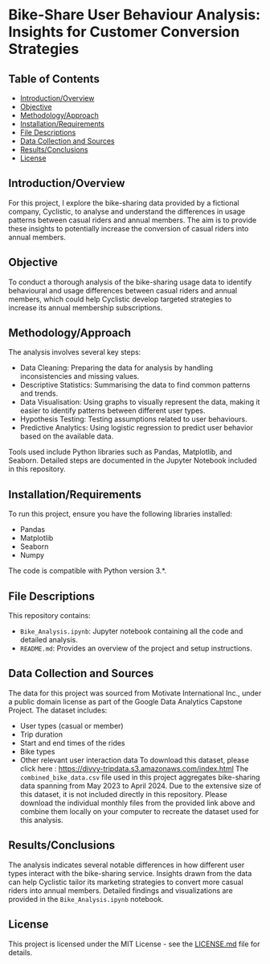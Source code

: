 # Bike-Share User Behaviour Analysis: Insights for Customer Conversion Strategies

## Table of Contents
- [Introduction/Overview](#introductionoverview)
- [Objective](#objective)
- [Methodology/Approach](#methodologyapproach)
- [Installation/Requirements](#installationrequirements)
- [File Descriptions](#file-descriptions)
- [Data Collection and Sources](#data-collection-and-sources)
- [Results/Conclusions](#resultsconclusions)
- [License](#license)

## Introduction/Overview
For this project, I explore the bike-sharing data provided by a fictional company, Cyclistic, to analyse and understand the differences in usage patterns between casual riders and annual members. The aim is to provide these insights to potentially increase the conversion of casual riders into annual members.

## Objective
To conduct a thorough analysis of the bike-sharing usage data to identify behavioural and usage differences between casual riders and annual members, which could help Cyclistic develop targeted strategies to increase its annual membership subscriptions.

## Methodology/Approach
The analysis involves several key steps:
- Data Cleaning: Preparing the data for analysis by handling inconsistencies and missing values.
- Descriptive Statistics: Summarising the data to find common patterns and trends.
- Data Visualisation: Using graphs to visually represent the data, making it easier to identify patterns between different user types.
- Hypothesis Testing: Testing assumptions related to user behaviours.
- Predictive Analytics: Using logistic regression to predict user behavior based on the available data.

Tools used include Python libraries such as Pandas, Matplotlib, and Seaborn. Detailed steps are documented in the Jupyter Notebook included in this repository.

## Installation/Requirements
To run this project, ensure you have the following libraries installed:
- Pandas
- Matplotlib
- Seaborn
- Numpy

The code is compatible with Python version 3.*.

## File Descriptions
This repository contains:
- `Bike_Analysis.ipynb`: Jupyter notebook containing all the code and detailed analysis.
- `README.md`: Provides an overview of the project and setup instructions.

## Data Collection and Sources
The data for this project was sourced from Motivate International Inc., under a public domain license as part of the Google Data Analytics Capstone Project. The dataset includes:
- User types (casual or member)
- Trip duration
- Start and end times of the rides
- Bike types
- Other relevant user interaction data
To download this dataset, please click here : https://divvy-tripdata.s3.amazonaws.com/index.html
The `combined_bike_data.csv` file used in this project aggregates bike-sharing data spanning from May 2023 to April 2024. Due to the extensive size of this dataset, it is not included directly in this repository. Please download the individual monthly files from the provided link above and combine them locally on your computer to recreate the dataset used for this analysis.
## Results/Conclusions
The analysis indicates several notable differences in how different user types interact with the bike-sharing service. Insights drawn from the data can help Cyclistic tailor its marketing strategies to convert more casual riders into annual members. Detailed findings and visualizations are provided in the `Bike_Analysis.ipynb` notebook.

## License
This project is licensed under the MIT License - see the [LICENSE.md](LICENSE) file for details.
